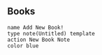 

## Books


```button
name Add New Book!
type note(Untitled) template
action New Book Note
color blue
```
